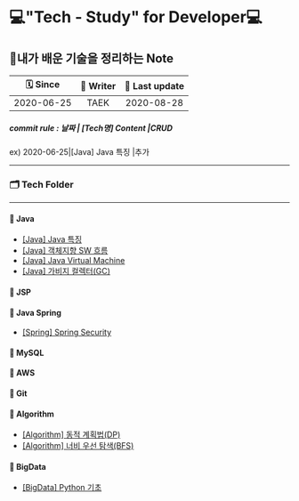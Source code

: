 # 💻"Tech - Study" for Developer💻

## 📖내가 배운 기술을 정리하는 Note

|  🗓 Since   | 📝 Writer | 📅 Last update |
| :--------: | :------: | :-----------: |
| 2020-06-25 |   TAEK   |  2020-08-28   |

##### commit rule : 날짜 | [Tech명] Content |CRUD

 ex) 2020-06-25|[Java] Java 특징 |추가 

---

### 🗂 Tech Folder

---

#### 📒 Java

* [[Java] Java 특징](https://github.com/hyungtaik/Tech-Study/blob/master/Java/%5BJava%5D%20Java%20%ED%8A%B9%EC%A7%95.md)
* [[Java] 객체지향 SW 흐름](https://github.com/hyungtaik/Tech-Study/blob/master/Java/%5BJava%5D%20%EA%B0%9D%EC%B2%B4%EC%A7%80%ED%96%A5%20SW%20%ED%9D%90%EB%A6%84.md)
* [[Java] Java Virtual Machine](https://github.com/hyungtaik/Tech-Study/blob/master/Java/%5BJava%5D%20Java%20Virtual%20Machine.md)
* [[Java] 가비지 컬렉터(GC)](https://github.com/hyungtaik/Tech-Study/blob/master/Java/%5BJava%5D%20%EA%B0%80%EB%B9%84%EC%A7%80%20%EC%BB%AC%EB%A0%89%ED%84%B0(GC).md)

#### 📕 JSP

#### 📗 Java Spring

- [[Spring] Spring Security](https://github.com/hyungtaik/Tech-Study/blob/master/Java%20Spring/%5BSpring%5D%20Spring%20Security.md)

#### 📘 MySQL

#### 📙 AWS

#### 📔 Git

#### 📓 Algorithm

- [[Algorithm] 동적 계획법(DP)](https://github.com/hyungtaik/Tech-Study/blob/master/Algorithm/%5BAlgorithm%5D%20%EB%8F%99%EC%A0%81%20%EA%B3%84%ED%9A%8D%EB%B2%95(DP).md)
- [[Algorithm] 너비 우선 탐색(BFS)](https://github.com/hyungtaik/Tech-Study/blob/master/Algorithm/%5BAlgorithm%5D%20%EB%84%88%EB%B9%84%20%EC%9A%B0%EC%84%A0%20%ED%83%90%EC%83%89(BFS).md)

#### 📒 BigData

- [[BigData] Python 기초](BigData/Python_Study.md)








